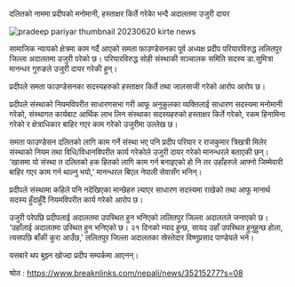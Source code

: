 दलितको नाममा प्रदीपको मनोमानी, हस्ताक्षर किर्ते गरेकाे भन्दै अदालतमा उजुरी दायर

![pradeep pariyar thumbnail 20230620 kirte news ](https://github.com/JFI-Team/Website/assets/137362251/f2dadc06-2fef-408e-aaac-0e760a7d1dea)

सामाजिक न्यायको क्षेत्रमा काम गर्दै आएको समता फाउण्डेसनका पूर्व अध्यक्ष प्रदीप परियारविरुद्ध ललितपुर जिल्ला अदालतमा उजुरी परेको छ। परियारविरुद्ध सोही संस्थाकी सञ्चालक समिति सदस्य डा.सुमित्रा मानन्धर गुरुङले उजुरी दायर गरेकी हुन्।

प्रदीपले समता फाउण्डेसनका सदस्यहरुको हस्ताक्षर किर्ते तथा जालसाजी गरेको आरोप आरोप छ।

प्रदीपले संस्थाको नियमविपरीत साधारणसभा गरी आफू अनुकुलका व्यक्तिलाई साधारण सदस्यमा मनोमानी गरेको, संस्थागत कार्यबाट आर्थिक लाभ लिन संस्थाका सदस्यहरुको हस्ताक्षर किर्ते गरेको, रकम हिनामिना गरेको र क्षेत्राधिकार बाहिर गएर काम गरेको उजुरीमा उल्लेख छ।

समता फाउण्डेसन दलितको लागि काम गर्ने संस्था भए पनि प्रदीप परियार र राजकुमार त्रिखत्री मिलेर संस्थाको नियम तथा विधि/विधानविपरीत कार्य गरेकोले उजुरी दायर गरेको मानन्धरले बताएकी छन्। ‘खासमा यो संस्था त दलितको हक हितको लागि काम गर्न बनाइएको हो नि तर उहाँहरुले आफ्नो जिम्मेवारी बाहिर गएर काम गर्न थाल्नु भयो,’ मानन्धरल बिएल नेपाली सेवासँग भनिन्।

प्रदीपले संस्थामा कहिले पनि नदेखिएका मान्छेहरु ल्याएर साधारण सदस्यमा राखेको तथा आफू मानार्थ सदस्य हुँदाहुँदै नियमविपरीत कार्य गरेको आरोप छ।

उजुरी परेपछि प्रदीपलाई अदालतमा उपस्थित हुन भनिएको ललितपुर जिल्ला अदालतले जनाएको छ। ‘उहाँलाई अदालतमा उस्थित हुन भनिएको छ। २१ दिनको म्याद हुन्छ, सायद उहाँ उपस्थित हुनुहुन्छ होला, त्यसपछि बाँकी कुरा आउँछ,’ ललितपुर जिल्ला अदालतका स्रेस्तेदार विष्णुप्रसाद पाण्डेयले भने।

यसबारे थप बुझ्न खोज्दा प्रदीप सम्पर्कमा आएनन्।

श्रोत : https://www.breaknlinks.com/nepali/news/35215277?s=08
